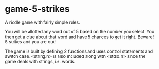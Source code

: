 # game-5-strikes
A riddle game with fairly simple rules. 

You will be allotted any word out of 5 based on the number you select. 
You then get a clue about that word and have 5 chances to get it right.
Beware! 5 strikes and you are out!

The game is built by defining 2 functions and uses control statements and switch case.
<string.h> is also included along with <stdio.h> since the game deals with strings, i.e. words.
